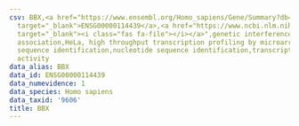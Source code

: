 ```yaml
---
csv: BBX,<a href="https://www.ensembl.org/Homo_sapiens/Gene/Summary?db=core;g=ENSG00000114439"
  target="_blank">ENSG00000114439</a>,<a href="https://www.ncbi.nlm.nih.gov/pubmed/17216044"
  target="_blank"><i class="fas fa-file"></i></a>",genetic interference,functional
  association,HeLa, high throughput transcription profiling by microarray,nucleotide
  sequence identification,nucleotide sequence identification,transcriptional regulation,down-regulates
  activity
data_alias: BBX
data_id: ENSG00000114439
data_numevidence: 1
data_species: Homo sapiens
data_taxid: '9606'
title: BBX
---
```

